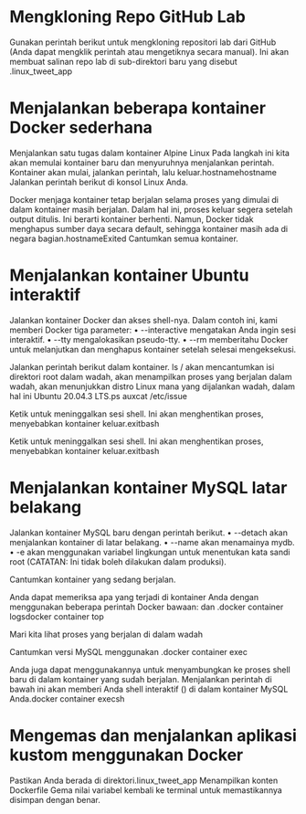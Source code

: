 # Mengkloning Repo GitHub Lab
Gunakan perintah berikut untuk mengkloning repositori lab dari GitHub (Anda dapat mengklik perintah atau mengetiknya secara manual). Ini akan membuat salinan repo lab di sub-direktori baru yang disebut .linux_tweet_app



# Menjalankan beberapa kontainer Docker sederhana
Menjalankan satu tugas dalam kontainer Alpine Linux
Pada langkah ini kita akan memulai kontainer baru dan menyuruhnya menjalankan perintah. Kontainer akan mulai, jalankan perintah, lalu keluar.hostnamehostname
Jalankan perintah berikut di konsol Linux Anda.


Docker menjaga kontainer tetap berjalan selama proses yang dimulai di dalam kontainer masih berjalan. Dalam hal ini, proses keluar segera setelah output ditulis. Ini berarti kontainer berhenti. Namun, Docker tidak menghapus sumber daya secara default, sehingga kontainer masih ada di negara bagian.hostnameExited
Cantumkan semua kontainer.


# Menjalankan kontainer Ubuntu interaktif
Jalankan kontainer Docker dan akses shell-nya.
Dalam contoh ini, kami memberi Docker tiga parameter:
•	--interactive mengatakan Anda ingin sesi interaktif.
•	--tty mengalokasikan pseudo-tty.
•	--rm memberitahu Docker untuk melanjutkan dan menghapus kontainer setelah selesai mengeksekusi.

Jalankan perintah berikut dalam kontainer.
ls / akan mencantumkan isi direktori root dalam wadah, akan menampilkan proses yang berjalan dalam wadah, akan menunjukkan distro Linux mana yang dijalankan wadah, dalam hal ini Ubuntu 20.04.3 LTS.ps auxcat /etc/issue



Ketik untuk meninggalkan sesi shell. Ini akan menghentikan proses, menyebabkan kontainer keluar.exitbash

Ketik untuk meninggalkan sesi shell. Ini akan menghentikan proses, menyebabkan kontainer keluar.exitbash



# Menjalankan kontainer MySQL latar belakang
Jalankan kontainer MySQL baru dengan perintah berikut.
•	--detach akan menjalankan kontainer di latar belakang.
•	--name akan menamainya mydb.
•	-e akan menggunakan variabel lingkungan untuk menentukan kata sandi root (CATATAN: Ini tidak boleh dilakukan dalam produksi).




Cantumkan kontainer yang sedang berjalan.


Anda dapat memeriksa apa yang terjadi di kontainer Anda dengan menggunakan beberapa perintah Docker bawaan: dan .docker container logsdocker container top



Mari kita lihat proses yang berjalan di dalam wadah



Cantumkan versi MySQL menggunakan .docker container exec


Anda juga dapat menggunakannya untuk menyambungkan ke proses shell baru di dalam kontainer yang sudah berjalan. Menjalankan perintah di bawah ini akan memberi Anda shell interaktif () di dalam kontainer MySQL Anda.docker container execsh



# Mengemas dan menjalankan aplikasi kustom menggunakan Docker
Pastikan Anda berada di direktori.linux_tweet_app
Menampilkan konten Dockerfile
Gema nilai variabel kembali ke terminal untuk memastikannya disimpan dengan benar.


